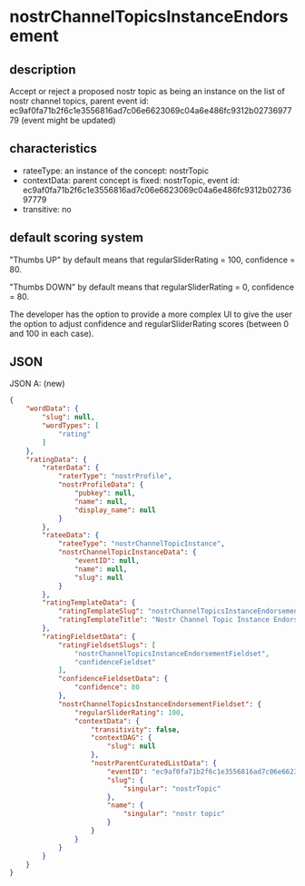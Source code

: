 nostrChannelTopicsInstanceEndorsement
=====

## description

Accept or reject a proposed nostr topic as being an instance on the list of nostr channel topics, parent event id: ec9af0fa71b2f6c1e3556816ad7c06e6623069c04a6e486fc9312b0273697779 (event might be updated)

## characteristics
- rateeType: an instance of the concept: nostrTopic
- contextData: parent concept is fixed: nostrTopic, event id: ec9af0fa71b2f6c1e3556816ad7c06e6623069c04a6e486fc9312b0273697779
- transitive: no

## default scoring system 

"Thumbs UP" by default means that regularSliderRating = 100, confidence = 80.

"Thumbs DOWN" by default means that regularSliderRating = 0, confidence = 80.

The developer has the option to provide a more complex UI to give the user the option to adjust confidence and regularSliderRating scores (between 0 and 100 in each case).

## JSON

JSON A: (new)

```json
{
    "wordData": {
        "slug": null,
        "wordTypes": [
            "rating"
        ]
    },
    "ratingData": {
        "raterData": {
            "raterType": "nostrProfile",
            "nostrProfileData": {
                "pubkey": null,
                "name": null,
                "display_name": null
            }
        },
        "rateeData": {
            "rateeType": "nostrChannelTopicInstance",
            "nostrChannelTopicInstanceData": {
                "eventID": null,
                "name": null,
                "slug": null
            }
        },
        "ratingTemplateData": {
            "ratingTemplateSlug": "nostrChannelTopicsInstanceEndorsement",
            "ratingTemplateTitle": "Nostr Channel Topic Instance Endorsement"
        },
        "ratingFieldsetData": {
            "ratingFieldsetSlugs": [
                "nostrChannelTopicsInstanceEndorsementFieldset",
                "confidenceFieldset"
            ],
            "confidenceFieldsetData": {
                "confidence": 80
            },
            "nostrChannelTopicsInstanceEndorsementFieldset": {
                "regularSliderRating": 100,
                "contextData": {
                    "transitivity": false,
                    "contextDAG": {
                        "slug": null
                    },
                    "nostrParentCuratedListData": {
                        "eventID": "ec9af0fa71b2f6c1e3556816ad7c06e6623069c04a6e486fc9312b0273697779",
                        "slug": {
                            "singular": "nostrTopic"
                        },
                        "name": {
                            "singular": "nostr topic"
                        }
                    }
                }
            }
        }
    }
}
```
